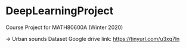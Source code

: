 # DeepLearningProject
Course Project for MATH80600A (Winter 2020)

-> Urban sounds Dataset Google drive link: https://tinyurl.com/u3xq7ln
